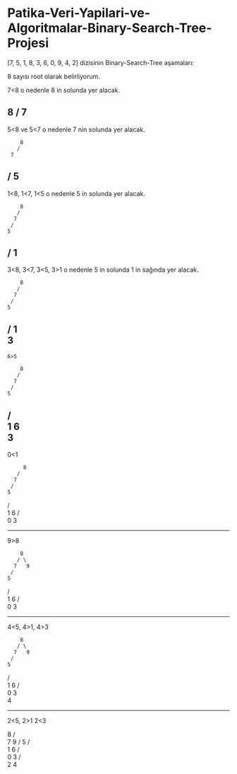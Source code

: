 # Patika-Veri-Yapilari-ve-Algoritmalar-Binary-Search-Tree-Projesi

[7, 5, 1, 8, 3, 6, 0, 9, 4, 2] dizisinin Binary-Search-Tree aşamaları:

8 sayısı root olarak belirliyorum.

7<8 o nedenle 8 in solunda yer alacak.

   8
  /
 7
-------------------------------------------------------------------- 
 5<8 ve 5<7 o nedenle 7 nin solunda yer alacak.
 
        8
       /
     7
   /
  5
---------------------------------------------------------------------
1<8, 1<7, 1<5 o nedenle 5 in solunda yer alacak.

        8
       /
      7
     /
    5
   /
  1  
-----------------------------------------------------------------------
  3<8, 3<7, 3<5, 3>1 o nedenle 5 in solunda 1 in sağında yer alacak.
  
        8
       /
      7
     /
    5
   /
  1
   \
    3
----------------------------------------------------------------------- 
    6>5 
    
        8
       /
      7
     /
    5
   /  \
  1    6
   \
    3
--------------------------------------------------------------------

0<1

         8
       /
      7
     /
    5
   /  \
  1    6
 /  \
0    3

----------------------------------------------------------------------
9>8

        8
       / \
      7   9
     /
    5
   /  \
  1    6
 /  \
0    3

-------------------------------------------------------------------------
4<5, 4>1, 4>3

        8
       / \
      7   9
     /
    5
   /  \
  1    6
 /  \
0    3
      \
       4
       
-------------------------------------------------------------------------
2<5, 2>1 2<3

 8
       / \
      7   9
     /
    5
   /  \
  1    6
 /  \
0    3
    / \
   2   4
       



  
